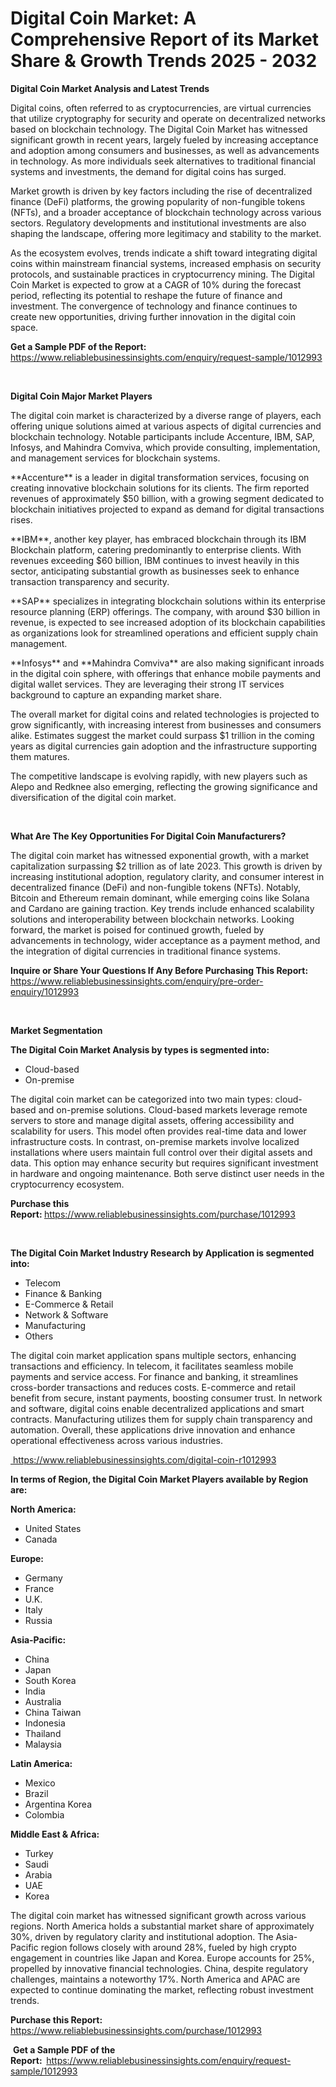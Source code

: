 <p><h1>Digital Coin Market: A Comprehensive Report of its Market Share & Growth Trends 2025 - 2032</h1></p><p><strong>Digital Coin Market Analysis and Latest Trends</strong></p>
<p><p>Digital coins, often referred to as cryptocurrencies, are virtual currencies that utilize cryptography for security and operate on decentralized networks based on blockchain technology. The Digital Coin Market has witnessed significant growth in recent years, largely fueled by increasing acceptance and adoption among consumers and businesses, as well as advancements in technology. As more individuals seek alternatives to traditional financial systems and investments, the demand for digital coins has surged.</p><p>Market growth is driven by key factors including the rise of decentralized finance (DeFi) platforms, the growing popularity of non-fungible tokens (NFTs), and a broader acceptance of blockchain technology across various sectors. Regulatory developments and institutional investments are also shaping the landscape, offering more legitimacy and stability to the market.</p><p>As the ecosystem evolves, trends indicate a shift toward integrating digital coins within mainstream financial systems, increased emphasis on security protocols, and sustainable practices in cryptocurrency mining. The Digital Coin Market is expected to grow at a CAGR of 10% during the forecast period, reflecting its potential to reshape the future of finance and investment. The convergence of technology and finance continues to create new opportunities, driving further innovation in the digital coin space.</p></p>
<p><strong>Get a Sample PDF of the Report:&nbsp;</strong> <a href="https://www.reliablebusinessinsights.com/enquiry/request-sample/1012993?utm_campaign=3603&utm_medium=2&utm_source=Github&utm_content=ia&utm_term=17042025&utm_id=digital-coin">https://www.reliablebusinessinsights.com/enquiry/request-sample/1012993</a></p>
<p>&nbsp;</p>
<p><strong>Digital Coin Major Market Players</strong></p>
<p><p>The digital coin market is characterized by a diverse range of players, each offering unique solutions aimed at various aspects of digital currencies and blockchain technology. Notable participants include Accenture, IBM, SAP, Infosys, and Mahindra Comviva, which provide consulting, implementation, and management services for blockchain systems. </p><p>**Accenture** is a leader in digital transformation services, focusing on creating innovative blockchain solutions for its clients. The firm reported revenues of approximately $50 billion, with a growing segment dedicated to blockchain initiatives projected to expand as demand for digital transactions rises.</p><p>**IBM**, another key player, has embraced blockchain through its IBM Blockchain platform, catering predominantly to enterprise clients. With revenues exceeding $60 billion, IBM continues to invest heavily in this sector, anticipating substantial growth as businesses seek to enhance transaction transparency and security.</p><p>**SAP** specializes in integrating blockchain solutions within its enterprise resource planning (ERP) offerings. The company, with around $30 billion in revenue, is expected to see increased adoption of its blockchain capabilities as organizations look for streamlined operations and efficient supply chain management.</p><p>**Infosys** and **Mahindra Comviva** are also making significant inroads in the digital coin sphere, with offerings that enhance mobile payments and digital wallet services. They are leveraging their strong IT services background to capture an expanding market share.</p><p>The overall market for digital coins and related technologies is projected to grow significantly, with increasing interest from businesses and consumers alike. Estimates suggest the market could surpass $1 trillion in the coming years as digital currencies gain adoption and the infrastructure supporting them matures.</p><p>The competitive landscape is evolving rapidly, with new players such as Alepo and Redknee also emerging, reflecting the growing significance and diversification of the digital coin market.</p></p>
<p>&nbsp;</p>
<p><strong>What Are The Key Opportunities For Digital Coin Manufacturers?</strong></p>
<p><p>The digital coin market has witnessed exponential growth, with a market capitalization surpassing $2 trillion as of late 2023. This growth is driven by increasing institutional adoption, regulatory clarity, and consumer interest in decentralized finance (DeFi) and non-fungible tokens (NFTs). Notably, Bitcoin and Ethereum remain dominant, while emerging coins like Solana and Cardano are gaining traction. Key trends include enhanced scalability solutions and interoperability between blockchain networks. Looking forward, the market is poised for continued growth, fueled by advancements in technology, wider acceptance as a payment method, and the integration of digital currencies in traditional finance systems.</p></p>
<p><strong>Inquire or Share Your Questions If Any Before Purchasing This Report:</strong> <a href="https://www.reliablebusinessinsights.com/enquiry/pre-order-enquiry/1012993?utm_campaign=3603&utm_medium=2&utm_source=Github&utm_content=ia&utm_term=17042025&utm_id=digital-coin">https://www.reliablebusinessinsights.com/enquiry/pre-order-enquiry/1012993</a></p>
<p>&nbsp;</p>
<p><strong>Market Segmentation</strong></p>
<p><strong>The Digital Coin Market Analysis by types is segmented into:</strong></p>
<p><ul><li>Cloud-based</li><li>On-premise</li></ul></p>
<p><p>The digital coin market can be categorized into two main types: cloud-based and on-premise solutions. Cloud-based markets leverage remote servers to store and manage digital assets, offering accessibility and scalability for users. This model often provides real-time data and lower infrastructure costs. In contrast, on-premise markets involve localized installations where users maintain full control over their digital assets and data. This option may enhance security but requires significant investment in hardware and ongoing maintenance. Both serve distinct user needs in the cryptocurrency ecosystem.</p></p>
<p><strong>Purchase this Report:&nbsp;</strong><a href="https://www.reliablebusinessinsights.com/purchase/1012993?utm_campaign=3603&utm_medium=2&utm_source=Github&utm_content=ia&utm_term=17042025&utm_id=digital-coin">https://www.reliablebusinessinsights.com/purchase/1012993</a></p>
<p>&nbsp;</p>
<p><strong>The Digital Coin Market Industry Research by Application is segmented into:</strong></p>
<p><ul><li>Telecom</li><li>Finance & Banking</li><li>E-Commerce & Retail</li><li>Network & Software</li><li>Manufacturing</li><li>Others</li></ul></p>
<p><p>The digital coin market application spans multiple sectors, enhancing transactions and efficiency. In telecom, it facilitates seamless mobile payments and service access. For finance and banking, it streamlines cross-border transactions and reduces costs. E-commerce and retail benefit from secure, instant payments, boosting consumer trust. In network and software, digital coins enable decentralized applications and smart contracts. Manufacturing utilizes them for supply chain transparency and automation. Overall, these applications drive innovation and enhance operational effectiveness across various industries.</p></p>
<p><a href="https://www.reliablebusinessinsights.com/digital-coin-r1012993?utm_campaign=3603&utm_medium=2&utm_source=Github&utm_content=ia&utm_term=17042025&utm_id=digital-coin">&nbsp;https://www.reliablebusinessinsights.com/digital-coin-r1012993</a></p>
<p><strong>In terms of Region, the Digital Coin Market Players available by Region are:</strong></p>
<p>
    <p> <strong> North America: </strong>
        <ul>
            <li>United States</li>
            <li>Canada</li>
        </ul>
        </p> 
    <p> <strong> Europe: </strong>
        <ul>
            <li>Germany</li>
            <li>France</li>
            <li>U.K.</li>
            <li>Italy</li>
            <li>Russia</li>
        </ul>
        </p> 
    <p> <strong> Asia-Pacific: </strong>
        <ul>
            <li>China</li>
            <li>Japan</li>
            <li>South Korea</li>
            <li>India</li>
            <li>Australia</li>
            <li>China Taiwan</li>
            <li>Indonesia</li>
            <li>Thailand</li>
            <li>Malaysia</li>
        </ul>
        </p> 
    <p> <strong> Latin America: </strong>
        <ul>
            <li>Mexico</li>
            <li>Brazil</li>
            <li>Argentina Korea</li>
            <li>Colombia</li>
        </ul>
        </p> 
    <p> <strong> Middle East & Africa: </strong>
        <ul>
            <li>Turkey</li>
            <li>Saudi</li>
            <li>Arabia</li>
            <li>UAE</li>
            <li>Korea</li>
        </ul>
    </p>
    </p>
<p><p>The digital coin market has witnessed significant growth across various regions. North America holds a substantial market share of approximately 30%, driven by regulatory clarity and institutional adoption. The Asia-Pacific region follows closely with around 28%, fueled by high crypto engagement in countries like Japan and Korea. Europe accounts for 25%, propelled by innovative financial technologies. China, despite regulatory challenges, maintains a noteworthy 17%. North America and APAC are expected to continue dominating the market, reflecting robust investment trends.</p></p>
<p><strong>Purchase this Report: </strong><a href="https://www.reliablebusinessinsights.com/purchase/1012993?utm_campaign=3603&utm_medium=2&utm_source=Github&utm_content=ia&utm_term=17042025&utm_id=digital-coin">https://www.reliablebusinessinsights.com/purchase/1012993</a></p>
<p>&nbsp;<strong>Get a Sample PDF of the Report:&nbsp;&nbsp;</strong><a href="https://www.reliablebusinessinsights.com/enquiry/request-sample/1012993?utm_campaign=3603&utm_medium=2&utm_source=Github&utm_content=ia&utm_term=17042025&utm_id=digital-coin">https://www.reliablebusinessinsights.com/enquiry/request-sample/1012993</a></p>
<p><strong></strong></p>
<p><p></p><p></p><p></p></p>